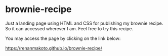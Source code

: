 # brownie-recipe
Just a landing page using HTML and CSS for publishing my brownie recipe. So it can accessed wherever I am. Feel free to try this recipe.

You may access the page by clicking on the link below:

https://renanmakoto.github.io/brownie-recipe/

